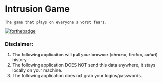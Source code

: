 # Intrusion Game

`The game that plays on everyone's worst fears.`

[![forthebadge](https://forthebadge.com/images/badges/fuck-it-ship-it.svg)](https://forthebadge.com)

### Disclaimer:
1. The following applicaiton will pull your browser (chrome, firefox, safari) history. 
2. The following application DOES NOT send this data anywhere, it stays locally on your machine. 
3. The following application does not grab your logins/passwords. 
